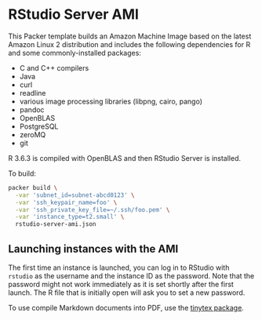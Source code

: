 # RStudio Server AMI

This Packer template builds an Amazon Machine Image based on the latest Amazon Linux 2 distribution and includes the following dependencies for R and some commonly-installed packages:

* C and C++ compilers
* Java
* curl
* readline
* various image processing libraries (libpng, cairo, pango)
* pandoc
* OpenBLAS
* PostgreSQL
* zeroMQ
* git

R 3.6.3 is compiled with OpenBLAS and then RStudio Server is installed.

To build:

```sh
packer build \
  -var 'subnet_id=subnet-abcd0123' \
  -var 'ssh_keypair_name=foo' \
  -var 'ssh_private_key_file=~/.ssh/foo.pem' \
  -var 'instance_type=t2.small' \
  rstudio-server-ami.json
```

## Launching instances with the AMI

The first time an instance is launched, you can log in to RStudio with `rstudio` as the username and the instance ID as the password. Note that the password might not work immediately as it is set shortly after the first launch. The R file that is initially open will ask you to set a new password.

To use compile Markdown documents into PDF, use the [tinytex package](https://yihui.name/tinytex).
